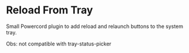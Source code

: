 # Reload From Tray
Small Powercord plugin to add reload and relaunch buttons to the system tray.

Obs: not compatible with tray-status-picker

